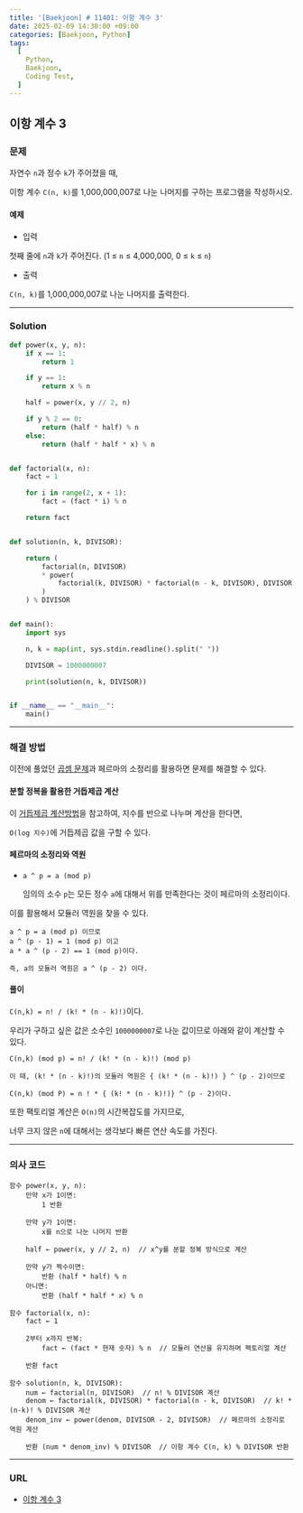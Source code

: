 ```yaml
---
title: '[Baekjoon] # 11401: 이항 계수 3'
date: 2025-02-09 14:30:00 +09:00
categories: [Baekjoon, Python]
tags:
  [
    Python,
    Baekjoon,
    Coding Test,
  ]
---
```


## 이항 계수 3
### 문제

자연수 `n`과 정수 `k`가 주어졌을 때, 

이항 계수 `C(n, k)`를 1,000,000,007로 나눈 나머지를 구하는 프로그램을 작성하시오.


#### 예제
- 입력

첫째 줄에 `n`과 `k`가 주어진다. (1 ≤ `n` ≤ 4,000,000, 0 ≤ `k` ≤ `n`)

- 출력 

`C(n, k)`를 1,000,000,007로 나눈 나머지를 출력한다.

---

### Solution
```python
def power(x, y, n):
    if x == 1:
        return 1

    if y == 1:
        return x % n

    half = power(x, y // 2, n)

    if y % 2 == 0:
        return (half * half) % n
    else:
        return (half * half * x) % n


def factorial(x, n):
    fact = 1

    for i in range(2, x + 1):
        fact = (fact * i) % n

    return fact


def solution(n, k, DIVISOR):

    return (
        factorial(n, DIVISOR)
        * power(
            factorial(k, DIVISOR) * factorial(n - k, DIVISOR), DIVISOR - 2, DIVISOR
        )
    ) % DIVISOR


def main():
    import sys

    n, k = map(int, sys.stdin.readline().split(" "))

    DIVISOR = 1000000007

    print(solution(n, k, DIVISOR))


if __name__ == "__main__":
    main()
```

---

### 해결 방법

이전에 풀었던 [곱셈 문제](https://www.acmicpc.net/problem/1629)과 페르마의 소정리를 활용하면 문제를 해결할 수 있다.

#### 분할 정복을 활용한 거듭제곱 계산

이 [거듭제곱 계산방법](../baekjoon-1629)을 참고하여, 지수를 반으로 나누며 계산을 한다면,

`O(log 지수)`에 거듭제곱 값을 구할 수 있다.

#### 페르마의 소정리와 역원

- `a ^ p = a (mod p)`

    임의의 소수 `p`는 모든 정수 `a`에 대해서 위를 만족한다는 것이 페르마의 소정리이다.

이를 활용해서 모듈러 역원을 찾을 수 있다.

```
a ^ p = a (mod p) 이므로
a ^ (p - 1) = 1 (mod p) 이고
a * a ^ (p - 2) == 1 (mod p)이다.

즉, a의 모듈러 역원은 a ^ (p - 2) 이다.
```

#### 풀이

`C(n,k) = n! / (k! * (n - k)!)`이다.

우리가 구하고 싶은 값은 소수인 `1000000007`로 나눈 값이므로 아래와 같이 계산할 수 있다.

```text
C(n,k) (mod p) = n! / (k! * (n - k)!) (mod p)

이 때, (k! * (n - k)!)의 모듈러 역원은 { (k! * (n - k)!) } ^ (p - 2)이므로

C(n,k) (mod P) = n ! * { (k! * (n - k)!)} ^ (p - 2)이다.

```

또한 팩토리얼 계산은 `O(n)`의 시간복잡도를 가지므로, 

너무 크지 않은 `n`에 대해서는 생각보다 빠른 연산 속도를 가진다.


---

### 의사 코드
```text
함수 power(x, y, n):
    만약 x가 1이면:
        1 반환
    
    만약 y가 1이면:
        x를 n으로 나눈 나머지 반환
    
    half ← power(x, y // 2, n)  // x^y를 분할 정복 방식으로 계산
    
    만약 y가 짝수이면:
        반환 (half * half) % n
    아니면:
        반환 (half * half * x) % n

함수 factorial(x, n):
    fact ← 1

    2부터 x까지 반복:
        fact ← (fact * 현재 숫자) % n  // 모듈러 연산을 유지하며 팩토리얼 계산
    
    반환 fact

함수 solution(n, k, DIVISOR):
    num ← factorial(n, DIVISOR)  // n! % DIVISOR 계산
    denom ← factorial(k, DIVISOR) * factorial(n - k, DIVISOR)  // k! * (n-k)! % DIVISOR 계산
    denom_inv ← power(denom, DIVISOR - 2, DIVISOR)  // 페르마의 소정리로 역원 계산

    반환 (num * denom_inv) % DIVISOR  // 이항 계수 C(n, k) % DIVISOR 반환
```

---

### URL
- [이항 계수 3](https://www.acmicpc.net/problem/11401)
